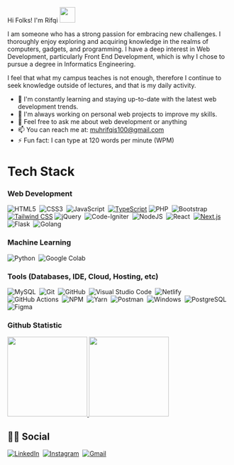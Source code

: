 Hi Folks! I'm Rifqi <img src="https://c.tenor.com/Wx9IEmZZXSoAAAAj/hi.gif" width="35px" height="35px" /> 

I am someone who has a strong passion for embracing new challenges. I thoroughly enjoy exploring and acquiring knowledge in the realms of computers, gadgets, and programming. I have a deep interest in Web Development, particularly Front End Development, which is why I chose to pursue a degree in Informatics Engineering.

I feel that what my campus teaches is not enough, therefore I continue to seek knowledge outside of lectures, and that is my daily activity.

- 🌱 I'm constantly learning and staying up-to-date with the latest web development trends.
- 🔭 I'm always working on personal web projects to improve my skills.
- 💬 Feel free to ask me about web development or anything
- 📫 You can reach me at: muhrifqis100@gmail.com
- ⚡ Fun fact: I can type at 120 words per minute (WPM)

# Tech Stack
### Web Development
  ![HTML5](https://img.shields.io/badge/html5-%23E34F26.svg?style=for-the-badge&logo=html5&logoColor=white)&nbsp;
  ![CSS3](https://img.shields.io/badge/css3-%231572B6.svg?style=for-the-badge&logo=css3&logoColor=white)&nbsp;
  ![JavaScript](https://img.shields.io/badge/javascript-%23323330.svg?style=for-the-badge&logo=javascript&logoColor=%23F7DF1E)&nbsp;
  [![TypeScript](https://img.shields.io/badge/typescript-%233178C6.svg?style=for-the-badge&logo=typescript&logoColor=white)](https://www.typescriptlang.org/)
  ![PHP](https://img.shields.io/badge/php-%23777BB4.svg?style=for-the-badge&logo=php&logoColor=white)&nbsp;
  ![Bootstrap](https://img.shields.io/badge/bootstrap-%23563D7C.svg?style=for-the-badge&logo=bootstrap&logoColor=white)&nbsp;
  [![Tailwind CSS](https://img.shields.io/badge/tailwind-%2338B2AC.svg?style=for-the-badge&logo=tailwind-css&logoColor=white)](https://tailwindcss.com/)
  ![jQuery](https://img.shields.io/badge/jquery-%230769AD.svg?style=for-the-badge&logo=jquery&logoColor=white)&nbsp;
  ![Code-Igniter](https://img.shields.io/badge/CodeIgniter-%23EF4223.svg?style=for-the-badge&logo=codeIgniter&logoColor=white)&nbsp;
  ![NodeJS](https://img.shields.io/badge/node.js-6DA55F?style=for-the-badge&logo=node.js&logoColor=white)&nbsp;
  ![React](https://img.shields.io/badge/react-%2320232a.svg?style=for-the-badge&logo=react&logoColor=%2361DAFB)&nbsp;
  [![Next.js](https://img.shields.io/badge/next.js-%23000000.svg?style=for-the-badge&logo=next.js&logoColor=white)](https://nextjs.org/)
  ![Flask](https://img.shields.io/badge/Flask-%2320232a.svg?style=for-the-badge&logo=flask&logoColor=%2361DAFB)&nbsp;
  ![Golang](https://img.shields.io/badge/Go-%2300ADD8.svg?style=for-the-badge&logo=go&logoColor=white)&nbsp;


### Machine Learning
  ![Python](https://img.shields.io/badge/python-3670A0?style=for-the-badge&logo=python&logoColor=ffdd54)&nbsp;
  ![Google Colab](https://img.shields.io/badge/Google%20Colab-%23FF6F00.svg?style=for-the-badge&logo=Google-Colab&logoColor=white)&nbsp;

### Tools (Databases, IDE, Cloud, Hosting, etc)
  ![MySQL](https://img.shields.io/badge/mysql-%234479a1.svg?logo=mysql&logoColor=white&style=for-the-badge)&nbsp;
  ![Git](https://img.shields.io/badge/git-%23F05033.svg?style=for-the-badge&logo=git&logoColor=white)&nbsp;
  ![GitHub](https://img.shields.io/badge/github-%23121011.svg?style=for-the-badge&logo=github&logoColor=white)&nbsp;
  ![Visual Studio Code](https://img.shields.io/badge/visual%20studio%20code-%230078d7.svg?logo=visual-studio-code&logoColor=white&style=for-the-badge)&nbsp;
  ![Netlify](https://img.shields.io/badge/netlify-%23000000.svg?style=for-the-badge&logo=netlify&logoColor=#00C7B7)&nbsp;
  ![GitHub Actions](https://img.shields.io/badge/github%20actions-%232671E5.svg?style=for-the-badge&logo=githubactions&logoColor=white)&nbsp;
  ![NPM](https://img.shields.io/badge/NPM-%23000000.svg?style=for-the-badge&logo=npm&logoColor=white)&nbsp;
  ![Yarn](https://img.shields.io/badge/yarn-%232C8EBB.svg?style=for-the-badge&logo=yarn&logoColor=white)&nbsp;
  ![Postman](https://img.shields.io/badge/Postman-FF6C37?style=for-the-badge&logo=postman&logoColor=white)&nbsp;
  ![Windows](https://img.shields.io/badge/Windows-0078D6?style=for-the-badge&logo=windows&logoColor=white)&nbsp;
  ![PostgreSQL](https://img.shields.io/badge/PostgreSQL-%23316192.svg?style=for-the-badge&logo=postgresql&logoColor=white)&nbsp;
  ![Figma](https://img.shields.io/badge/Figma-%23F24E1E.svg?style=for-the-badge&logo=figma&logoColor=white)&nbsp;



### Github Statistic
<p align="left">
<a href="https://github.com/rifqi142">
  <img height="180em" src="https://github-readme-stats-eight-theta.vercel.app/api?username=rifqi142&show_icons=true&theme=algolia&include_all_commits=true&count_private=true"/>
  <img height="180em" src="https://github-readme-stats-eight-theta.vercel.app/api/top-langs/?username=rifqi142&layout=compact&langs_count=8&theme=algolia"/>
</a>
</p>

## 🙋‍♂️ Social
  [![LinkedIn](https://img.shields.io/badge/linkedin-%230077B5.svg?style=for-the-badge&logo=linkedin&logoColor=white)](https://www.linkedin.com/in/muhrifqis/)&nbsp;
  [![Instagram](https://img.shields.io/badge/instagram-%23E4405F.svg?style=for-the-badge&logo=Instagram&logoColor=white)](https://www.instagram.com/rifqi.setiawan18/)&nbsp;
  [![Gmail](https://img.shields.io/badge/Gmail-D14836?style=for-the-badge&logo=gmail&logoColor=white)](mailto:muhrifqis100@gmail.com)&nbsp;

